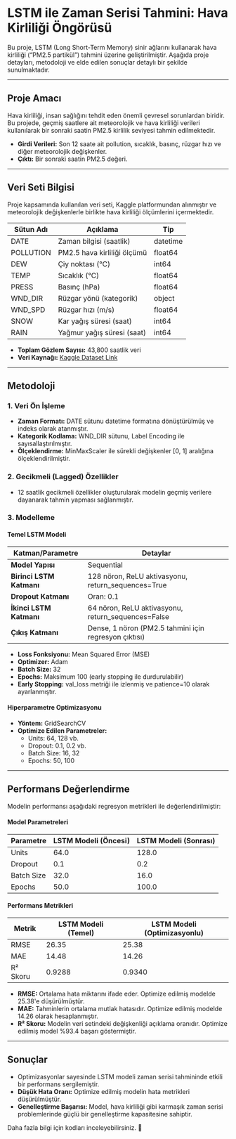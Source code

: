 # LSTM ile Zaman Serisi Tahmini: Hava Kirliliği Öngörüsü

Bu proje, LSTM (Long Short-Term Memory) sinir ağlarını kullanarak hava kirliliği (“PM2.5 partikül”) tahmini üzerine geliştirilmiştir. Aşağıda proje detayları, metodoloji ve elde edilen sonuçlar detaylı bir şekilde sunulmaktadır.

---

## Proje Amacı

Hava kirliliği, insan sağlığını tehdit eden önemli çevresel sorunlardan biridir. Bu projede, geçmiş saatlere ait meteorolojik ve hava kirliliği verileri kullanılarak bir sonraki saatin PM2.5 kirlilik seviyesi tahmin edilmektedir.

- **Girdi Verileri:** Son 12 saate ait pollution, sıcaklık, basınç, rüzgar hızı ve diğer meteorolojik değişkenler.
- **Çıktı:** Bir sonraki saatin PM2.5 değeri.

---

## Veri Seti Bilgisi

Proje kapsamında kullanılan veri seti, Kaggle platformundan alınmıştır ve meteorolojik değişkenlerle birlikte hava kirliliği ölçümlerini içermektedir.

| Sütun Adı  | Açıklama                          | Tip      |
|------------|----------------------------------|----------|
| DATE       | Zaman bilgisi (saatlik)         | datetime |
| POLLUTION  | PM2.5 hava kirliliği ölçümü     | float64  |
| DEW        | Çiy noktası (°C)               | int64    |
| TEMP       | Sıcaklık (°C)                  | float64  |
| PRESS      | Basınç (hPa)                    | float64  |
| WND_DIR    | Rüzgar yönü (kategorik)         | object   |
| WND_SPD    | Rüzgar hızı (m/s)               | float64  |
| SNOW       | Kar yağış süresi (saat)         | int64    |
| RAIN       | Yağmur yağış süresi (saat)      | int64    |

- **Toplam Gözlem Sayısı:** 43,800 saatlik veri
- **Veri Kaynağı:** [Kaggle Dataset Link](https://www.kaggle.com/datasets/rupakroy/lstm-datasets-multivariate-univariate)

---

## Metodoloji

### 1. Veri Ön İşleme
- **Zaman Formatı:** DATE sütunu datetime formatına dönüştürülmüş ve indeks olarak atanmıştır.
- **Kategorik Kodlama:** WND_DIR sütunu, Label Encoding ile sayısallaştırılmıştır.
- **Ölçeklendirme:** MinMaxScaler ile sürekli değişkenler [0, 1] aralığına ölçeklendirilmiştir.

### 2. Gecikmeli (Lagged) Özellikler
- 12 saatlik gecikmeli özellikler oluşturularak modelin geçmiş verilere dayanarak tahmin yapması sağlanmıştır.

### 3. Modelleme

#### Temel LSTM Modeli
| Katman/Parametre        | Detaylar                                                                 |
|-------------------------|-------------------------------------------------------------------------|
| **Model Yapısı**        | Sequential                                                             |
| **Birinci LSTM Katmanı**| 128 nöron, ReLU aktivasyonu, return_sequences=True                     |
| **Dropout Katmanı**     | Oran: 0.1                                                             |
| **İkinci LSTM Katmanı** | 64 nöron, ReLU aktivasyonu, return_sequences=False                    |
| **Çıkış Katmanı**       | Dense, 1 nöron (PM2.5 tahmini için regresyon çıktısı)                 |

- **Loss Fonksiyonu:** Mean Squared Error (MSE)
- **Optimizer:** Adam
- **Batch Size:** 32
- **Epochs:** Maksimum 100 (early stopping ile durdurulabilir)
- **Early Stopping:** val_loss metriği ile izlenmiş ve patience=10 olarak ayarlanmıştır.

#### Hiperparametre Optimizasyonu
- **Yöntem:** GridSearchCV
- **Optimize Edilen Parametreler:**
  - Units: 64, 128 vb.
  - Dropout: 0.1, 0.2 vb.
  - Batch Size: 16, 32
  - Epochs: 50, 100

---

## Performans Değerlendirme

Modelin performansı aşağıdaki regresyon metrikleri ile değerlendirilmiştir:

#### Model Parametreleri

| Parametre   | LSTM Modeli (Öncesi) | LSTM Modeli (Sonrası) |
|-------------|-----------------------|-----------------------|
| Units       | 64.0                 | 128.0                |
| Dropout     | 0.1                  | 0.2                  |
| Batch Size  | 32.0                 | 16.0                 |
| Epochs      | 50.0                 | 100.0                |

#### Performans Metrikleri

| Metrik  | LSTM Modeli (Temel) | LSTM Modeli (Optimizasyonlu) |
|---------|---------------------|-----------------------------|
| RMSE    | 26.35              | 25.38                      |
| MAE     | 14.48              | 14.26                      |
| R² Skoru| 0.9288             | 0.9340                     |

- **RMSE:** Ortalama hata miktarını ifade eder. Optimize edilmiş modelde 25.38'e düşürülmüştür.
- **MAE:** Tahminlerin ortalama mutlak hatasıdır. Optimize edilmiş modelde 14.26 olarak hesaplanmıştır.
- **R² Skoru:** Modelin veri setindeki değişkenliği açıklama oranıdır. Optimize edilmiş model %93.4 başarı göstermiştir.

---

## Sonuçlar

- Optimizasyonlar sayesinde LSTM modeli zaman serisi tahmininde etkili bir performans sergilemiştir.
- **Düşük Hata Oranı:** Optimize edilmiş modelin hata metrikleri düşürülmüştür.
- **Genelleştirme Başarısı:** Model, hava kirliliği gibi karmaşık zaman serisi problemlerinde güçlü bir genelleştirme kapasitesine sahiptir.

Daha fazla bilgi için kodları inceleyebilirsiniz. 🚀
